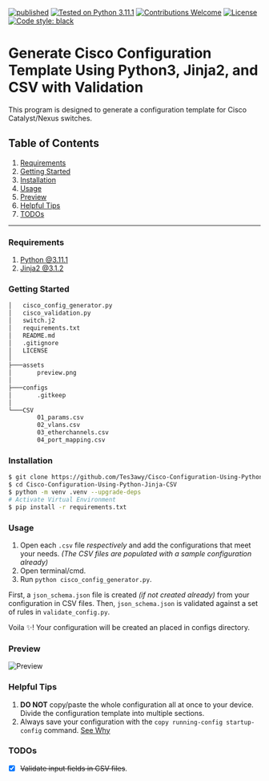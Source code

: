 [![published](https://static.production.devnetcloud.com/codeexchange/assets/images/devnet-published.svg)](https://developer.cisco.com/codeexchange/github/repo/Tes3awy/Cisco-Configuration-Using-Python-Jinja-CSV)
[![Tested on Python 3.11.1](https://img.shields.io/badge/Tested%20-Python%203.11.1-blue.svg?logo=python)](https://www.python.org/downloads)
[![Contributions Welcome](https://img.shields.io/static/v1.svg?label=Contributions&message=Welcome&color=0059b3)]()
[![License](https://img.shields.io/github/license/Tes3awy/Cisco-Configuration-Using-Python-Jinja-CSV)](hhttps://github.com/Tes3awy/Cisco-Configuration-Using-Python-Jinja-CSV)
[![Code style: black](https://img.shields.io/badge/code%20style-black-000000.svg)](https://github.com/psf/black)

# Generate Cisco Configuration Template Using Python3, Jinja2, and CSV with Validation

This program is designed to generate a configuration template for Cisco Catalyst/Nexus switches.

## Table of Contents

1. [Requirements](#requirements)
2. [Getting Started](#getting-started)
3. [Installation](#installation)
4. [Usage](#usage)
5. [Preview](#preview)
6. [Helpful Tips](#helpful-tips)
7. [TODOs](#todos)

---

### Requirements

1. [Python @3.11.1](https://www.python.org/)
2. [Jinja2 @3.1.2](https://jinja.palletsprojects.com/en/3.1.x/)

### Getting Started

```bash
│   cisco_config_generator.py
│   cisco_validation.py
│   switch.j2
│   requirements.txt
│   README.md
│   .gitignore
│   LICENSE
│
├───assets
│       preview.png
│
├───configs
│       .gitkeep
│
└───CSV
        01_params.csv
        02_vlans.csv
        03_etherchannels.csv
        04_port_mapping.csv

```

### Installation

```bash
$ git clone https://github.com/Tes3awy/Cisco-Configuration-Using-Python-Jinja-CSV.git
$ cd Cisco-Configuration-Using-Python-Jinja-CSV
$ python -m venv .venv --upgrade-deps
# Activate Virtual Environment
$ pip install -r requirements.txt
```

### Usage

1. Open each `.csv` file _respectively_ and add the configurations that meet your needs. _(The CSV files are populated with a sample configuration already)_
2. Open terminal/cmd.
3. Run `python cisco_config_generator.py`.

First, a `json_schema.json` file is created _(if not created already)_ from your configuration in CSV files. Then, `json_schema.json` is validated against a set of rules in `validate_config.py`.

Voila :sparkles:! Your configuration will be created an placed in configs directory.

### Preview

![Preview](assets/preview.png)

### Helpful Tips

1. **DO NOT** copy/paste the whole configuration all at once to your device. Divide the configuration template into multiple sections.
2. Always save your configuration with the `copy running-config startup-config` command. [See Why](https://networkengineering.stackexchange.com/questions/52309/diffrence-between-wr-and-copy-running-config-to-startup-config#answer-52310)

### TODOs

- [x] ~~Validate input fields in CSV files~~.
